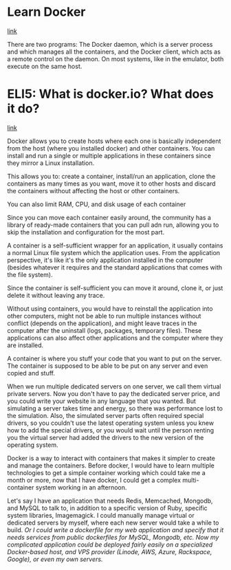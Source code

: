 # Learn Docker
[link](https://www.docker.io/gettingstarted/#)

There are two programs: The Docker daemon, which is a server process and which manages all the containers, and the Docker client, which acts as a remote control on the daemon. On most systems, like in the emulator, both execute on the same host.

# ELI5: What is docker.io? What does it do?
[link](http://www.reddit.com/r/webdev/comments/1q4ybc/eli5_what_is_dockerio_what_does_it_do/)

Docker allows you to create hosts where each one is basically independent from the host (where you installed docker) and other containers. You can install and run a single or multiple applications in these containers since they mirror a Linux installation.

This allows you to: create a container, install/run an application, clone the containers as many times as you want, move it to other hosts and discard the containers without affecting the host or other containers.

You can also limit RAM, CPU, and disk usage of each container

Since you can move each container easily around, the community has a library of ready-made containers that you can pull adn run, allowing you to skip the installation and configuration for the most part.

A container is a self-sufficient wrapper for an application, it usually contains a normal Linux file system which the application uses. From the application perspective, it's like it's the only application installed in the computer (besides whatever it requires and the standard applications that comes with the file system).

Since the container is self-sufficient you can move it around, clone it, or just delete it without leaving any trace.

Without using containers, you would have to reinstall the application into other computers, might not be able to run multiple instances without conflict (depends on the application), and might leave traces in the computer after the uninstall (logs, packages, temporary files). These applications can also affect other applications and the computer where they are installed.

A container is where you stuff your code that you want to put on the server. The container is supposed to be able to be put on any server and even copied and stuff.

When we run multiple dedicated servers on one server, we call them virtual private servers. Now you don't have to pay the dedicated server price, and you could write your website in any language that you wanted. But simulating a server takes time and energy, so there was performance lost to the simulation. Also, the simulated server parts often required special drivers, so you couldn't use the latest operating system unless you knew how to add the special drivers, or you would wait until the person renting you the virtual server had added the drivers to the new version of the operating system.

Docker is a way to interact with containers that makes it simpler to create and manage the containers. Before docker, I would have to learn multiple technologies to get a simple container working which could take me a month or more, now that I have docker, I could get a complex multi-container system working in an afternoon.

Let's say I have an application that needs Redis, Memcached, Mongodb, and MySQL to talk to, in addition to a specific version of Ruby, specific system libraries, Imagemagick. I could manually manage virtual or dedicated servers by myself, where each new server would take a while to build. *Or I could write a dockerfile for my web application and specify that it needs services from public dockerfiles for MySQL, Mongodb, etc. Now my complicated application could be deployed fairly easily on a specialized Docker-based host, and VPS provider (Linode, AWS, Azure, Rackspace, Google), or even my own servers.*


